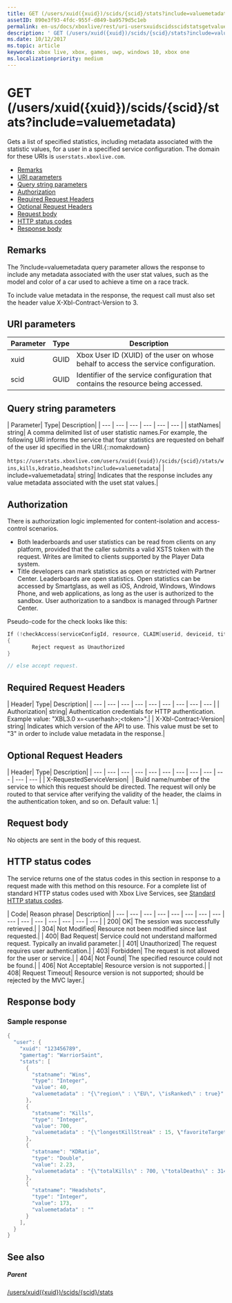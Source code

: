 ```yaml
---
title: GET (/users/xuid({xuid})/scids/{scid}/stats?include=valuemetadata)
assetID: 890e3f93-4fdc-955f-d849-ba9579d5c1eb
permalink: en-us/docs/xboxlive/rest/uri-usersxuidscidsscidstatsgetvaluemetadata.html
description: ' GET (/users/xuid({xuid})/scids/{scid}/stats?include=valuemetadata)'
ms.date: 10/12/2017
ms.topic: article
keywords: xbox live, xbox, games, uwp, windows 10, xbox one
ms.localizationpriority: medium
---
```

# GET (/users/xuid({xuid})/scids/{scid}/stats?include=valuemetadata)
Gets a list of specified statistics, including metadata associated with the statistic values, for a user in a specified service configuration.
The domain for these URIs is `userstats.xboxlive.com`.

  * [Remarks](#ID4EV)
  * [URI parameters](#ID4EAB)
  * [Query string parameters](#ID4ELB)
  * [Authorization](#ID4EWC)
  * [Required Request Headers](#ID4ERD)
  * [Optional Request Headers](#ID4EDF)
  * [Request body](#ID4EHG)
  * [HTTP status codes](#ID4ESG)
  * [Response body](#ID4EJCAC)


<a id="ID4EV"></a>

## Remarks

The ?include=valuemetadata query parameter allows the response to include any metadata associated with the user stat values, such as the model and color of a car used to achieve a time on a race track.

To include value metadata in the response, the request call must also set the header value X-Xbl-Contract-Version to 3.


<a id="ID4EAB"></a>

## URI parameters

| Parameter| Type| Description|
| --- | --- | --- |
| xuid| GUID| Xbox User ID (XUID) of the user on whose behalf to access the service configuration.|
| scid| GUID| Identifier of the service configuration that contains the resource being accessed.|


<a id="ID4ELB"></a>

## Query string parameters

| Parameter| Type| Description|
| --- | --- | --- | --- | --- | --- |
| statNames| string| A comma delimited list of user statistic names.For example, the following URI informs the service that four statistics are requested on behalf of the user id specified in the URI.{::nomakrdown}<br/><br/>`https://userstats.xboxlive.com/users/xuid({xuid})/scids/{scid}/stats/wins,kills,kdratio,headshots?include=valuemetadata`| 
| include=valuemetadata| string| Indicates that the response includes any value metadata associated with the uset stat values.|


<a id="ID4EWC"></a>

## Authorization

There is authorization logic implemented for content-isolation and access-control scenarios.

   * Both leaderboards and user statistics can be read from clients on any platform, provided that the caller submits a valid XSTS token with the request. Writes are limited to clients supported by the Player Data system.
   * Title developers can mark statistics as open or restricted with Partner Center. Leaderboards are open statistics. Open statistics can be accessed by Smartglass, as well as iOS, Android, Windows, Windows Phone, and web applications, as long as the user is authorized to the sandbox. User authorization to a sandbox is managed through Partner Center.

Pseudo-code for the check looks like this:

```cpp
If (!checkAccess(serviceConfigId, resource, CLAIM[userid, deviceid, titleid]))
{
        Reject request as Unauthorized
}

// else accept request.

```


<a id="ID4ERD"></a>

## Required Request Headers

| Header| Type| Description|
| --- | --- | --- | --- | --- | --- | --- | --- | --- |
| Authorization| string| Authentication credentials for HTTP authentication. Example value: "XBL3.0 x=&lt;userhash>;&lt;token>".|
| X-Xbl-Contract-Version| string| Indicates which version of the API to use. This value must be set to "3" in order to include value metadata in the response.|


<a id="ID4EDF"></a>

## Optional Request Headers

| Header| Type| Description|
| --- | --- | --- | --- | --- | --- | --- | --- | --- | --- | --- | --- |
| X-RequestedServiceVersion|  | Build name/number of the service to which this request should be directed. The request will only be routed to that service after verifying the validity of the header, the claims in the authentication token, and so on. Default value: 1.|


<a id="ID4EHG"></a>

## Request body

No objects are sent in the body of this request.


<a id="ID4ESG"></a>

## HTTP status codes

The service returns one of the status codes in this section in response to a request made with this method on this resource. For a complete list of standard HTTP status codes used with Xbox Live Services, see [Standard HTTP status codes](../../additional/httpstatuscodes.md).

| Code| Reason phrase| Description|
| --- | --- | --- | --- | --- | --- | --- | --- | --- | --- | --- | --- | --- | --- | --- |
| 200| OK| The session was successfully retrieved.|
| 304| Not Modified| Resource not been modified since last requested.|
| 400| Bad Request| Service could not understand malformed request. Typically an invalid parameter.|
| 401| Unauthorized| The request requires user authentication.|
| 403| Forbidden| The request is not allowed for the user or service.|
| 404| Not Found| The specified resource could not be found.|
| 406| Not Acceptable| Resource version is not supported.|
| 408| Request Timeout| Resource version is not supported; should be rejected by the MVC layer.|


<a id="ID4EJCAC"></a>

## Response body


<a id="ID4EPCAC"></a>

### Sample response

```cpp
{
  "user": {
    "xuid": "123456789",
    "gamertag": "WarriorSaint",
    "stats": [
      {
        "statname": "Wins",
        "type": "Integer",
        "value": 40,
        "valuemetadata" : "{\"region\" : \"EU\", \"isRanked\" : true}"
      },
      {
        "statname": "Kills",
        "type": "Integer",
        "value": 700,
        "valuemetadata" : "{\"longestKillStreak" : 15, \"favoriteTarget\" : \"CrazyPigeon\"}"
      },
      {
        "statname": "KDRatio",
        "type": "Double",
        "value": 2.23,
        "valuemetadata" : "{\"totalKills\" : 700, \"totalDeaths\" : 314}"
      },
      {
        "statname": "Headshots",
        "type": "Integer",
        "value": 173,
        "valuemetadata" : ""
      }
    ],
  }
}

```


<a id="ID4EZCAC"></a>

## See also


<a id="ID4E2CAC"></a>

##### Parent

[/users/xuid({xuid})/scids/{scid}/stats](uri-usersxuidscidsscidstats.md)
